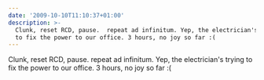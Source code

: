 ```yaml
---
date: '2009-10-10T11:10:37+01:00'
description: >-
  Clunk, reset RCD, pause.  repeat ad infinitum. Yep, the electrician's trying
  to fix the power to our office. 3 hours, no joy so far :(
---
```

Clunk, reset RCD, pause.  repeat ad infinitum. Yep, the electrician's trying to fix the power to our office. 3 hours, no joy so far :(
